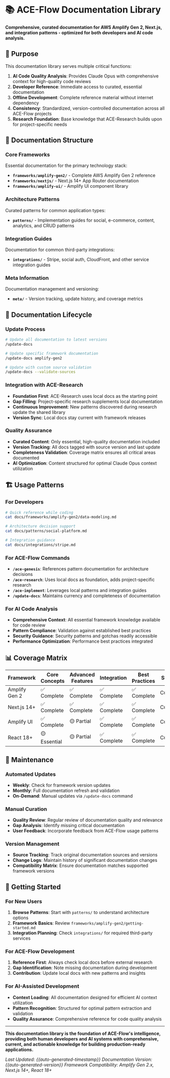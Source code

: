 # 📚 ACE-Flow Documentation Library

**Comprehensive, curated documentation for AWS Amplify Gen 2, Next.js, and integration patterns - optimized for both developers and AI code analysis.**

## 🎯 Purpose

This documentation library serves multiple critical functions:

1. **AI Code Quality Analysis**: Provides Claude Opus with comprehensive context for high-quality code reviews
2. **Developer Reference**: Immediate access to curated, essential documentation
3. **Offline Development**: Complete reference material without internet dependency
4. **Consistency**: Standardized, version-controlled documentation across all ACE-Flow projects
5. **Research Foundation**: Base knowledge that ACE-Research builds upon for project-specific needs

## 📁 Documentation Structure

### Core Frameworks
Essential documentation for the primary technology stack:

- **`frameworks/amplify-gen2/`** - Complete AWS Amplify Gen 2 reference
- **`frameworks/nextjs/`** - Next.js 14+ App Router documentation  
- **`frameworks/amplify-ui/`** - Amplify UI component library

### Architecture Patterns
Curated patterns for common application types:

- **`patterns/`** - Implementation guides for social, e-commerce, content, analytics, and CRUD patterns

### Integration Guides
Documentation for common third-party integrations:

- **`integrations/`** - Stripe, social auth, CloudFront, and other service integration guides

### Meta Information
Documentation management and versioning:

- **`meta/`** - Version tracking, update history, and coverage metrics

## 🔄 Documentation Lifecycle

### Update Process
```bash
# Update all documentation to latest versions
/update-docs

# Update specific framework documentation
/update-docs amplify-gen2

# Update with custom source validation
/update-docs --validate-sources
```

### Integration with ACE-Research
- **Foundation First**: ACE-Research uses local docs as the starting point
- **Gap Filling**: Project-specific research supplements local documentation
- **Continuous Improvement**: New patterns discovered during research update the shared library
- **Version Sync**: Local docs stay current with framework releases

### Quality Assurance
- **Curated Content**: Only essential, high-quality documentation included
- **Version Tracking**: All docs tagged with source version and last update
- **Completeness Validation**: Coverage matrix ensures all critical areas documented
- **AI Optimization**: Content structured for optimal Claude Opus context utilization

## 🏗️ Usage Patterns

### For Developers
```bash
# Quick reference while coding
cat docs/frameworks/amplify-gen2/data-modeling.md

# Architecture decision support
cat docs/patterns/social-platform.md

# Integration guidance
cat docs/integrations/stripe.md
```

### For ACE-Flow Commands
- **`/ace-genesis`**: References pattern documentation for architecture decisions
- **`/ace-research`**: Uses local docs as foundation, adds project-specific research
- **`/ace-implement`**: Leverages local patterns and integration guides
- **`/update-docs`**: Maintains currency and completeness of documentation

### For AI Code Analysis
- **Comprehensive Context**: All essential framework knowledge available for code review
- **Pattern Compliance**: Validation against established best practices
- **Security Guidance**: Security patterns and gotchas readily accessible
- **Performance Optimization**: Performance best practices integrated

## 📊 Coverage Matrix

| Framework | Core Concepts | Advanced Features | Integration | Best Practices | Status |
|-----------|---------------|-------------------|-------------|----------------|---------|
| Amplify Gen 2 | ✅ Complete | ✅ Complete | ✅ Complete | ✅ Complete | Current |
| Next.js 14+ | ✅ Complete | ✅ Complete | ✅ Complete | ✅ Complete | Current |
| Amplify UI | ✅ Complete | 🟡 Partial | ✅ Complete | ✅ Complete | Current |
| React 18+ | 🟡 Essential | 🟡 Partial | ✅ Complete | ✅ Complete | Current |

## 🔧 Maintenance

### Automated Updates
- **Weekly**: Check for framework version updates
- **Monthly**: Full documentation refresh and validation
- **On-Demand**: Manual updates via `/update-docs` command

### Manual Curation
- **Quality Review**: Regular review of documentation quality and relevance
- **Gap Analysis**: Identify missing critical documentation
- **User Feedback**: Incorporate feedback from ACE-Flow usage patterns

### Version Management
- **Source Tracking**: Track original documentation sources and versions
- **Change Logs**: Maintain history of significant documentation changes
- **Compatibility Matrix**: Ensure documentation matches supported framework versions

## 🚀 Getting Started

### For New Users
1. **Browse Patterns**: Start with `patterns/` to understand architecture options
2. **Framework Basics**: Review `frameworks/amplify-gen2/getting-started.md`
3. **Integration Planning**: Check `integrations/` for required third-party services

### For ACE-Flow Development
1. **Reference First**: Always check local docs before external research
2. **Gap Identification**: Note missing documentation during development
3. **Contribution**: Update local docs with new patterns and insights

### For AI-Assisted Development
- **Context Loading**: All documentation designed for efficient AI context utilization
- **Pattern Recognition**: Structured for optimal pattern extraction and validation
- **Quality Assurance**: Comprehensive reference for code quality analysis

---

**This documentation library is the foundation of ACE-Flow's intelligence, providing both human developers and AI systems with comprehensive, current, and actionable knowledge for building production-ready applications.**

*Last Updated: {{auto-generated-timestamp}}*
*Documentation Version: {{auto-generated-version}}*
*Framework Compatibility: Amplify Gen 2.x, Next.js 14+, React 18+*